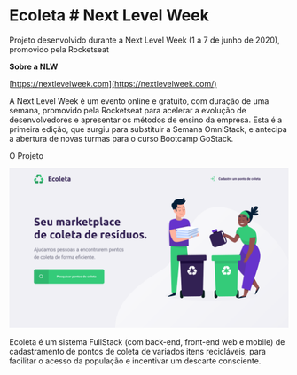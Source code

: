 # Ecoleta # Next Level Week

Projeto desenvolvido durante a Next Level Week (1 a 7 de junho de 2020), promovido pela Rocketseat 

**Sobre a NLW** 

[https://nextlevelweek.com](https://nextlevelweek.com/)

A Next Level Week é um evento online e gratuito, com duração de uma semana, promovido pela Rocketseat para acelerar a evolução de desenvolvedores e apresentar os métodos de ensino da empresa. Esta é a primeira edição, que surgiu para substituir a Semana OmniStack, e antecipa a abertura de novas turmas para o curso Bootcamp GoStack.

O Projeto

![projeto.png](projeto.png)

Ecoleta é um sistema FullStack (com back-end, front-end web e mobile) de cadastramento de pontos de coleta de variados itens recicláveis, para facilitar o acesso da população e incentivar um descarte consciente.